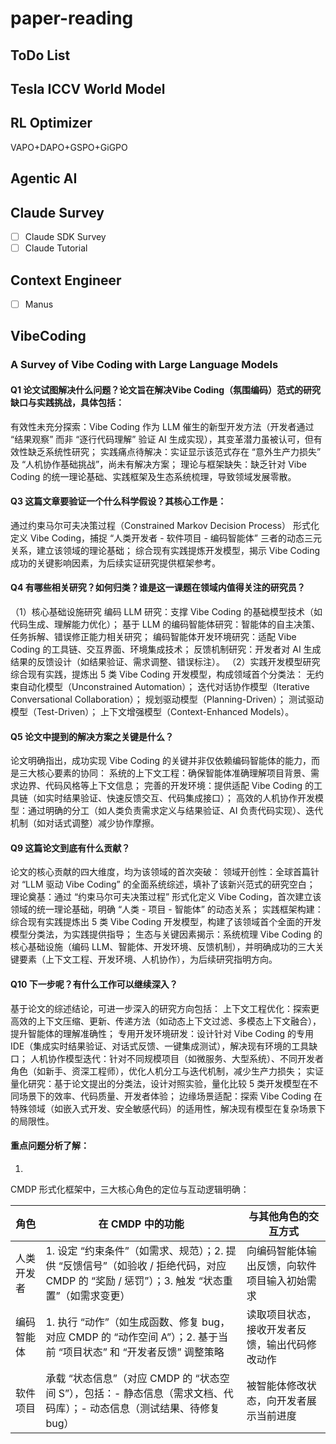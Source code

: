 # paper-reading
## ToDo List

## Tesla ICCV World Model
## RL Optimizer
VAPO+DAPO+GSPO+GiGPO
## Agentic AI
## Claude Survey
- [ ] Claude SDK Survey
- [ ] Claude Tutorial
## Context Engineer
- [ ] Manus
## VibeCoding
### A Survey of Vibe Coding with Large Language Models
#### Q1 论文试图解决什么问题？论文旨在解决Vibe Coding（氛围编码）范式的研究缺口与实践挑战，具体包括：
有效性未充分探索：Vibe Coding 作为 LLM 催生的新型开发方法（开发者通过 “结果观察” 而非 “逐行代码理解” 验证 AI 生成实现），其变革潜力虽被认可，但有效性缺乏系统性研究；
实践痛点待解决：实证显示该范式存在 “意外生产力损失” 及 “人机协作基础挑战”，尚未有解决方案；
理论与框架缺失：缺乏针对 Vibe Coding 的统一理论基础、实践框架及生态系统梳理，导致领域发展零散。
#### Q3 这篇文章要验证一个什么科学假设？其核心工作是：
通过约束马尔可夫决策过程（Constrained Markov Decision Process） 形式化定义 Vibe Coding，捕捉 “人类开发者 - 软件项目 - 编码智能体” 三者的动态三元关系，建立该领域的理论基础；
综合现有实践提炼开发模型，揭示 Vibe Coding 成功的关键影响因素，为后续实证研究提供框架参考。
#### Q4 有哪些相关研究？如何归类？谁是这一课题在领域内值得关注的研究员？
（1）核心基础设施研究
编码 LLM 研究：支撑 Vibe Coding 的基础模型技术（如代码生成、理解能力优化）；
基于 LLM 的编码智能体研究：智能体的自主决策、任务拆解、错误修正能力相关研究；
编码智能体开发环境研究：适配 Vibe Coding 的工具链、交互界面、环境集成技术；
反馈机制研究：开发者对 AI 生成结果的反馈设计（如结果验证、需求调整、错误标注）。
（2）实践开发模型研究
综合现有实践，提炼出 5 类 Vibe Coding 开发模型，构成领域首个分类法：
无约束自动化模型（Unconstrained Automation）；
迭代对话协作模型（Iterative Conversational Collaboration）；
规划驱动模型（Planning-Driven）；
测试驱动模型（Test-Driven）；
上下文增强模型（Context-Enhanced Models）。
#### Q5 论文中提到的解决方案之关键是什么？
论文明确指出，成功实现 Vibe Coding 的关键并非仅依赖编码智能体的能力，而是三大核心要素的协同：
系统的上下文工程：确保智能体准确理解项目背景、需求边界、代码风格等上下文信息；
完善的开发环境：提供适配 Vibe Coding 的工具链（如实时结果验证、快速反馈交互、代码集成接口）；
高效的人机协作开发模型：通过明确的分工（如人类负责需求定义与结果验证、AI 负责代码实现）、迭代机制（如对话式调整）减少协作摩擦。
#### Q9 这篇论文到底有什么贡献？
论文的核心贡献的四大维度，均为该领域的首次突破：
领域开创性：全球首篇针对 “LLM 驱动 Vibe Coding” 的全面系统综述，填补了该新兴范式的研究空白；
理论奠基：通过 “约束马尔可夫决策过程” 形式化定义 Vibe Coding，首次建立该领域的统一理论基础，明确 “人类 - 项目 - 智能体” 的动态关系；
实践框架构建：综合现有实践提炼出 5 类 Vibe Coding 开发模型，构建了该领域首个全面的开发模型分类法，为实践提供指导；
生态与关键因素揭示：系统梳理 Vibe Coding 的核心基础设施（编码 LLM、智能体、开发环境、反馈机制），并明确成功的三大关键要素（上下文工程、开发环境、人机协作），为后续研究指明方向。
#### Q10 下一步呢？有什么工作可以继续深入？
基于论文的综述结论，可进一步深入的研究方向包括：
上下文工程优化：探索更高效的上下文压缩、更新、传递方法（如动态上下文过滤、多模态上下文融合），提升智能体的理解准确性；
专用开发环境研发：设计针对 Vibe Coding 的专用 IDE（集成实时结果验证、对话式反馈、一键集成测试），解决现有环境的工具缺口；
人机协作模型迭代：针对不同规模项目（如微服务、大型系统）、不同开发者角色（如新手、资深工程师），优化人机分工与迭代机制，减少生产力损失；
实证量化研究：基于论文提出的分类法，设计对照实验，量化比较 5 类开发模型在不同场景下的效率、代码质量、开发者体验；
边缘场景适配：探索 Vibe Coding 在特殊领域（如嵌入式开发、安全敏感代码）的适用性，解决现有模型在复杂场景下的局限性。
#### 重点问题分析了解：
1. 
CMDP 形式化框架中，三大核心角色的定位与互动逻辑明确：

| 角色       | 在 CMDP 中的功能                                             | 与其他角色的交互方式                           |
| ---------- | ------------------------------------------------------------ | ---------------------------------------------- |
| 人类开发者 | 1. 设定 “约束条件”（如需求、规范）；2. 提供 “反馈信号”（如验收 / 拒绝代码，对应 CMDP 的 “奖励 / 惩罚”）；3. 触发 “状态重置”（如需求变更） | 向编码智能体输出反馈，向软件项目输入初始需求   |
| 编码智能体 | 1. 执行 “动作”（如生成函数、修复 bug，对应 CMDP 的 “动作空间 A”）；2. 基于当前 “项目状态” 和 “开发者反馈” 调整策略 | 读取项目状态，接收开发者反馈，输出代码修改动作 |
| 软件项目   | 承载 “状态信息”（对应 CMDP 的 “状态空间 S”），包括：- 静态信息（需求文档、代码库）；- 动态信息（测试结果、待修复 bug） | 被智能体修改状态，向开发者展示当前进度         |

